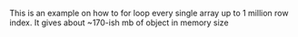 This is an example on how to for loop every single array up to 1 million row index. 
It gives about ~170-ish mb of object in memory size 